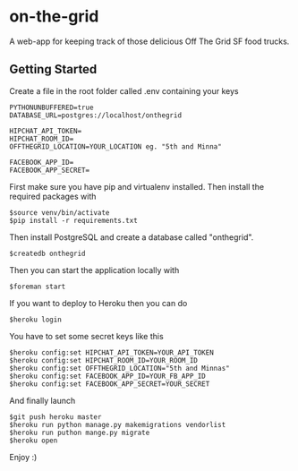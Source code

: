 on-the-grid
===========

A web-app for keeping track of those delicious Off The Grid SF food trucks.

## Getting Started

Create a file in the root folder called .env containing your keys

    PYTHONUNBUFFERED=true
    DATABASE_URL=postgres://localhost/onthegrid

    HIPCHAT_API_TOKEN=
    HIPCHAT_ROOM_ID=
    OFFTHEGRID_LOCATION=YOUR_LOCATION eg. "5th and Minna"

    FACEBOOK_APP_ID=
    FACEBOOK_APP_SECRET=


First make sure you have pip and virtualenv installed. Then install the required packages with

    $source venv/bin/activate
    $pip install -r requirements.txt

Then install PostgreSQL and create a database called "onthegrid".

    $createdb onthegrid

Then you can start the application locally with

    $foreman start

If you want to deploy to Heroku then you can do

    $heroku login

You have to set some secret keys like this

    $heroku config:set HIPCHAT_API_TOKEN=YOUR_API_TOKEN
    $heroku config:set HIPCHAT_ROOM_ID=YOUR_ROOM_ID
    $heroku config:set OFFTHEGRID_LOCATION="5th and Minnas"
    $heroku config:set FACEBOOK_APP_ID=YOUR_FB_APP_ID
    $heroku config:set FACEBOOK_APP_SECRET=YOUR_SECRET

And finally launch

    $git push heroku master
    $heroku run python manage.py makemigrations vendorlist
    $heroku run puthon mange.py migrate
    $heroku open
    
Enjoy :)
